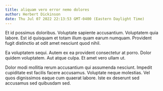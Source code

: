 ```yaml
---
title: aliquam vero error nemo dolores
author: Herbert Dickinson
date: Thu Jul 07 2022 22:13:53 GMT-0400 (Eastern Daylight Time)
---
```

Et id possimus doloribus. Voluptate sapiente accusantium. Voluptatem quia labore. Est id quisquam et totam illum quam earum numquam. Provident fugit distinctio at odit amet nesciunt quod nihil.

 Ea voluptatem sequi. Autem ex ea provident consectetur at porro. Dolor quidem voluptatem. Aut atque culpa. Et amet vero ullam ut.

 Dolor modi mollitia rerum accusantium qui assumenda nesciunt. Impedit cupiditate est facilis facere accusamus. Voluptate neque molestias. Vel quos dignissimos eaque cum quaerat labore. Iste ex deserunt sed accusamus sed quibusdam sed.